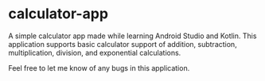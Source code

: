 # calculator-app

A simple calculator app made while learning Android Studio and Kotlin. This application supports basic calculator support of addition, subtraction, multiplication, division, and exponential calculations.

Feel free to let me know of any bugs in this application.
